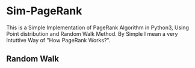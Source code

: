 # Sim-PageRank
This is a Simple Implementation of PageRank Algorithm in Python3, Using Point distribution and Random Walk Method.
By Simple I mean a very Intuttive Way of "How PageRank Works?".
## Random Walk
